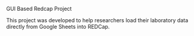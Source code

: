 GUI Based Redcap Project

This project was developed to help researchers load their laboratory data directly from Google Sheets into REDCap.

